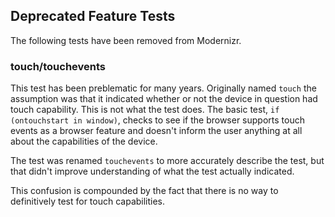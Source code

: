 ## Deprecated Feature Tests

The following tests have been removed from Modernizr.

### touch/touchevents

This test has been preblematic for many years. Originally named `touch` the assumption was that it indicated whether or not the device in question had touch capability. This is not what the test does. The basic test, `if (ontouchstart in window)`, checks to see if the browser supports touch events as a browser feature and doesn't inform the user anything at all about the capabilities of the device.

The test was renamed `touchevents` to more accurately describe the test, but that didn't improve understanding of what the test actually indicated.

This confusion is compounded by the fact that there is no way to definitively test for touch capabilities.